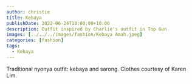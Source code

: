 ```yaml
---
author: christie
title: Kebaya
publishDate: 2022-06-24T18:00:00+10:00
description: Outfit inspired by Charlie's outfit in Top Gun
images: [../../../images/fashion/Kebaya Amah.jpeg]
categories: [fashion]
tags:
  - Kebaya
---
```


Traditional nyonya outfit: kebaya and sarong. Clothes courtesy of Karen Lim.
